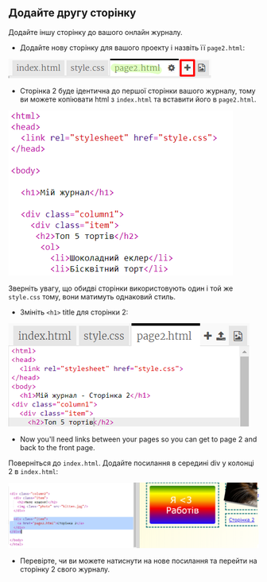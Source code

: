 ## Додайте другу сторінку

Додайте іншу сторінку до вашого онлайн журналу.

+ Додайте нову сторінку для вашого проекту і назвіть її `page2.html`:

![знімок екрану](images/magazine-page2.png)

+ Сторінка 2 буде ідентична до першої сторінки вашого журналу, тому ви можете копіювати html з `index.html` та вставити його в `page2.html`.

![знімок екрану](images/magazine-page2-html.png)

Зверніть увагу, що обидві сторінки використовують один і той же `style.css` тому, вони матимуть однаковий стиль.

+ Змініть `<h1>` title для сторінки 2:

![знімок екрану](images/magazine-page2-h1.png)

+ Now you'll need links between your pages so you can get to page 2 and back to the front page.

Поверніться до `index.html`. Додайте посилання в середині div у колонці 2 в `index.html`:

![знімок екрану](images/magazine-page2-link.png)

+ Перевірте, чи ви можете натиснути на нове посилання та перейти на сторінку 2 свого журналу.
